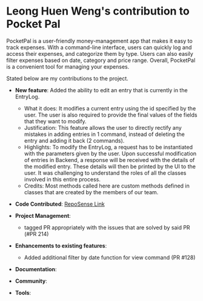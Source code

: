 # Leong Huen Weng's contribution to Pocket Pal

PocketPal is a user-friendly money-management app that makes it easy to track expenses. With a command-line interface, users can quickly log and access their expenses, and categorize them by type. Users can also easily filter expenses based on date, category and price range. Overall, PocketPal is a convenient tool for managing your expenses.

Stated below are my contributions to the project.
-  **New feature**: Added the ability to edit an entry that is currently in the EntryLog. 
    - What it does: It modifies a current entry using the id specified by the user. The user is also required to
      provide the final values of the fields that they want to modify.
    - Justification: This feature allows the user to directly rectify any mistakes in adding entries in 1 command, 
      instead of deleting the entry and adding it back (2 commands).
    - Highlights: To modify the EntryLog, a request has to be instantiated with the parameters given by the user. Upon 
      successful modification of entries in Backend, a response will be received with the details of the modified entry.
      These details will then be printed by the UI to the user. It was challenging to understand the roles of all the 
      classes involved in this entire process.
    - Credits: Most methods called here are custom methods defined in classes that are created by the members of our 
      team.

- **Code Contributed**: [RepoSense Link](https://nus-cs2113-ay2223s2.github.io/tp-dashboard/?search=leonghuenweng)

- **Project Management**:
  - tagged PR appropriately with the issues that are solved by said PR (#PR 214) 

- **Enhancements to existing features**:
   - Added additional filter by date function for view command (PR #128) 

- **Documentation**:

- **Community**:

- **Tools**:
